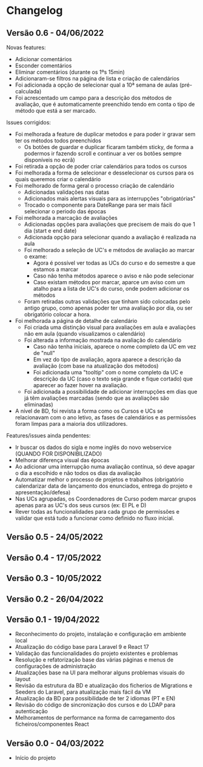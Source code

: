 # Changelog
## Versão 0.6 - 04/06/2022
Novas features: 
- Adicionar comentários
- Esconder comentários
- Eliminar comentários (durante os 1ºs 15min)
- Adicionaram-se filtros na página de lista e criação de calendários
- Foi adicionada a opção de selecionar qual a 10ª semana de aulas (pré-calculada)
- Foi acrescentado um campo para a descrição dos métodos de avaliação, que é automaticamente preenchido tendo em conta o tipo de método que está a ser marcado.

Issues corrigidos: 
- Foi melhorada a feature de duplicar metodos e para poder ir gravar sem ter os métodos todos preenchidos
    - Os botões de guardar e duplicar ficaram também sticky, de forma a podermos ir fazendo scroll e continuar a ver os botões sempre disponíveis no ecrã)
- Foi retirada a opção de poder criar calendários para todos os cursos
- Foi melhorada a forma de selecionar e desselecionar os cursos para os quais queremos criar o calendário
- Foi melhorado de forma geral o processo criação de calendário
    - Adicionadas validações nas datas
    - Adicionados mais alertas visuais para as interrupções "obrigatórias"
    - Trocado o componente para DateRange para ser mais fácil selecionar o periodo das épocas
- Foi melhorada a marcação de avaliações
    - Adicionadas opções para avaliações que precisem de mais do que 1 dia (start e end date)
    - Adicionada opção para selecionar quando a avaliação é realizada na aula
    - Foi melhorado a seleção de UC's e métodos de avaliação ao marcar o exame: 
        - Agora é possível ver todas as UCs do curso e do semestre a que estamos a marcar
        - Caso não tenha métodos aparece o aviso e não pode selecionar
        - Caso existam métodos por marcar, aparce um aviso com um atalho para a lista de UC's do curso, onde podem adicionar os métodos
    - Foram retiradas outras validações que tinham sido colocadas pelo antigo grupo, como apenas poder ter uma avaliação por dia, ou ser obrigatório colocar a hora.
- Foi melhorada a página de detalhe de calendário
    - Foi criada uma distinção visual para avaliações em aula e avaliações não em aula (quando visualizamos o calendário)
    - Foi alterada a informação mostrada na avaliação do calendário 
        - Caso não tenha iniciais, aparece o nome completo da UC em vez de "null"
        - Em vez do tipo de avaliação, agora aparece a descrição da avaliação (com base na atualização dos métodos)
        - Foi adicionada uma "tooltip" com o nome completo da UC e descrição da UC (caso o texto seja grande e fique cortado) que aparecer ao fazer hover na avaliação.
    - Foi adicionada a possibilidade de adicionar interrupções em dias que já têm avaliações marcadas (sendo que as avaliações são eliminadas)
- A nível de BD, foi revista a forma como os Cursos e UCs se relacionavam com o ano letivo, as fases de calendários e as permissões foram limpas para a maioria dos utilizadores.


Features/issues ainda pendentes: 
- Ir buscar os dados do sigla e nome inglês do novo webservice (QUANDO FOR DISPONIBILIZADO)
- Melhorar diferença visual das épocas
- Ao adicionar uma interrupção numa avaliação contínua, só deve apagar o dia a escolhido e não todos os dias da avaliação
- Automatizar melhor o processo de projetos e trabalhos (obrigatório calendarizar data de lançamento dos enunciados, entrega do projeto e apresentação/defesa)
- Nas UCs agrupadas, os Coordenadores de Curso podem marcar grupos apenas para as UC's dos seus cursos (ex: EI PL e D)
- Rever todas as funcionalidades para cada grupo de permissões e validar que está tudo a funcionar como definido no fluxo inicial.


## Versão 0.5 - 24/05/2022


## Versão 0.4 - 17/05/2022


## Versão 0.3 - 10/05/2022


## Versão 0.2 - 26/04/2022


## Versão 0.1 - 19/04/2022

- Reconhecimento do projeto, instalação e configuração em ambiente local
- Atualização do código base para Laravel 9 e React 17
- Validação das funcionalidades do projeto existentes e problemas
- Resolução e refatorização base das várias páginas e menus de configurações de administração
- Atualizações base na UI para melhorar alguns problemas visuais do layout
- Revisão da estrutura da BD e atualização dos ficherios de Migrations e Seeders do Laravel, para atualização mais fácil da VM
- Atualização da BD para possibilidade de ter 2 idiomas (PT e EN)
- Revisão do código de sincronização dos cursos e do LDAP para autenticação
- Melhoramentos de performance na forma de carregamento dos ficheiros/componentes React


## Versão 0.0 - 04/03/2022

- Início do projeto